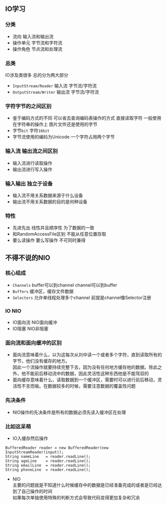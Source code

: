 ## IO学习

### 分类
- 流向 输入流和输出流
- 操作单元 字节流和字符流
- 操作角色 节点流和处理流

### 总类
IO涉及类很多 总的分为两大部分
- `InputStream/Reader` 输入流 字节流/字符流
- `OutputStream/Writer` 输出流 字节流/字符流

### 字符字节的之间区别
- 鉴于编码方式的不同 可以省去查询编码表操作的方式  直接读取字符 一般使用在字符串的操作上  图片文件还是使用的字节
- 字节`bit` 字符`16bit`
- 字节流使用的编码为Unicode 一个字符占用两个字节

### 输入流 输出流之间区别
- 输入流进行读取操作
- 输出流进行写入操作

### 输入输出 独立于设备
- 输入流不用关系数据来源于什么设备
- 输出流不用关系数据的目的是何种设备

### 特性
- 先进先出 线性并且顺序性 为了数据的一致
- 和RandomAccessFile区别  不能从任意位置存取
- 要么读操作   要么写操作  不可同时兼得


## 不得不说的NIO

### 核心组成
- `Channels` buffer可以到channel channel可以到buffer
- `Buffers` 缓冲区，缓存文件数据
- `Selectors` 允许单线程处理多个channel 前提是channel像Selector注册

### IO NIO
- IO面向流    NIO面向缓冲
- IO阻塞      NIO非阻塞

### 面向流和面向缓冲的区别
- 面向流意味着什么，以为这每次从刘中读一个或者多个字符，直到读取所有的字节，他们没有缓存的地方。  
因此一个流操作就要持续完整下去，因为没有任何地方缓存他的数据。除此之外，他不能前后移动流中的数据，因此灵活性这种东西他是不能驾驭的
- 面向缓存意味着什么，读取数据到一个缓冲区，需要时可以进行前后移动，灵活性不言而喻。在数据较多的时候，需要注意数据的覆盖性问题

### 先决条件
- NIO操作的先决条件是所有的数据必须先读入缓冲区在处理


### 比如这呆萌
- IO入缓存然后操作
```code
BufferedReader reader = new BufferedReader(new InputStreamReader(input));
String nameLine   = reader.readLine();
String ageLine    = reader.readLine();
String emailLine  = reader.readLine();
String phoneLine  = reader.readLine();
```
- NIO  
主要的问题就是不知道什么时候缓存中的数据是已经准备完成的或者是已经达到了自己操作的时间  
如果每次单独使用特殊的判断方式会导致代码变得更加复杂和冗余


